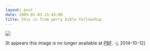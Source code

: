 ```yaml
---
layout: post
date: 2005-01-03 21:43:00
title: this is from perry bible fellowship
---
```


<img src="http://cheston.com/pbf/PBF011ADHammerScrewed.jpg" />

[It appears this image is no longer available at [PBF][]. -j, 2014-10-12]

  [PBF]: http://www.pbfcomics.com/
